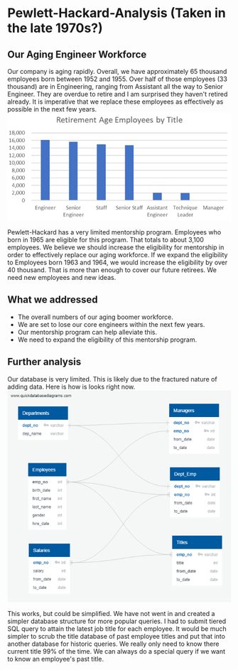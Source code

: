 # Pewlett-Hackard-Analysis (Taken in the late 1970s?)

## Our Aging Engineer Workforce

Our company is aging rapidly. Overall, we have approximately 65 thousand employees born between 1952 and 1955. Over half of those employees (33 thousand) are in Engineering, ranging from Assistant all the way to Senior Engineer. They are overdue to retire and I am surprised they haven't retired already. It is imperative that we replace these employees as effectively as possible in the next few years. 
![Retirement Age Employees by Title](https://github.com/NannGitUser/Pewlett-Hackard-Analysis/blob/master/retirement%20age%20by%20title.png)

Pewlett-Hackard has a very limited mentorship program. Employees who born in 1965 are eligible for this program. That totals to about 3,100 employees. We believe we should increase the eligibility for mentorship in order to effectively replace our aging workforce. If we expand the eligibility to Employees born 1963 and 1964, we would increase the eligibility by over 40 thousand. That is more than enough to cover our future retirees. We need new employees and new ideas. 

## What we addressed
* The overall numbers of our aging boomer workforce.
* We are set to lose our core engineers within the next few years.
* Our mentorship program can help alleviate this.
* We need to expand the eligibility of this mentorship program. 

## Further analysis
Our database is very limited. This is likely due to the fractured nature of adding data. Here is how is looks right now. 
![Employee Database Structure](https://github.com/NannGitUser/Pewlett-Hackard-Analysis/blob/master/Employee%20Database.png)

This works, but could be simplified. We have not went in and created a simpler database structure for more popular queries. I had to submit tiered SQL query to attain the latest job title for each employee. It would be much simpler to scrub the title database of past employee titles and put that into another database for historic queries. We really only need to know there current title 99% of the time. We can always do a special query if we want to know an employee's past title. 

